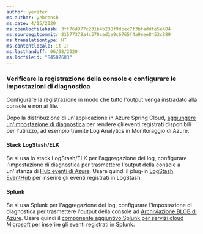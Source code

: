 ```yaml
---
author: yevster
ms.author: yebronsh
ms.date: 4/15/2020
ms.openlocfilehash: 3ff76d977c231b4b238f9dbec7f3bfaddfe5e484
ms.sourcegitcommit: 81577378a4c570ced1e9c6765f4a9eee8453c889
ms.translationtype: HT
ms.contentlocale: it-IT
ms.lasthandoff: 06/08/2020
ms.locfileid: "84507603"
---
```

### <a name="ensure-console-logging-and-configure-diagnostic-settings"></a>Verificare la registrazione della console e configurare le impostazioni di diagnostica

Configurare la registrazione in modo che tutto l'output venga instradato alla console e non ai file.

Dopo la distribuzione di un'applicazione in Azure Spring Cloud, [aggiungere un'impostazione di diagnostica](/azure/spring-cloud/diagnostic-services) per rendere gli eventi registrati disponibili per l'utilizzo, ad esempio tramite Log Analytics in Monitoraggio di Azure.

#### <a name="logstashelk-stack"></a>Stack LogStash/ELK

Se si usa lo stack LogStash/ELK per l'aggregazione dei log, configurare l'impostazione di diagnostica per trasmettere l'output della console a un'istanza di [Hub eventi di Azure](/azure/event-hubs/). Usare quindi il plug-in [LogStash EventHub](https://github.com/logstash-plugins/logstash-input-azure_event_hubs) per inserire gli eventi registrati in LogStash.

#### <a name="splunk"></a>Splunk

Se si usa Splunk per l'aggregazione dei log, configurare l'impostazione di diagnostica per trasmettere l'output della console ad [Archiviazione BLOB di Azure](/azure/storage/blobs/). Usare quindi il [componente aggiuntivo Splunk per servizi cloud Microsoft](https://splunkbase.splunk.com/app/3757/) per inserire gli eventi registrati in Splunk.
